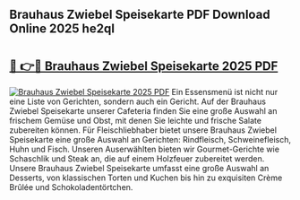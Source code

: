## Brauhaus Zwiebel Speisekarte PDF Download Online 2025 he2qI

# <h2><a href="http://gcdt69y.nevu.top/?p=Brauhaus+Zwiebel+Speisekarte">🔗 👉🔴 Brauhaus Zwiebel Speisekarte 2025 PDF</a></h2>

[![Brauhaus Zwiebel Speisekarte 2025 PDF](https://i.imgur.com/dBaPXMq.png)](http://gcdt69y.nevu.top/?p=Brauhaus+Zwiebel+Speisekarte)
Ein Essensmenü ist nicht nur eine Liste von Gerichten, sondern auch ein Gericht. Auf der Brauhaus Zwiebel Speisekarte unserer Cafeteria finden Sie eine große Auswahl an frischem Gemüse und Obst, mit denen Sie leichte und frische Salate zubereiten können. Für Fleischliebhaber bietet unsere Brauhaus Zwiebel Speisekarte eine große Auswahl an Gerichten: Rindfleisch, Schweinefleisch, Huhn und Fisch. Unseren Auserwählten bieten wir Gourmet-Gerichte wie Schaschlik und Steak an, die auf einem Holzfeuer zubereitet werden. Unsere Brauhaus Zwiebel Speisekarte umfasst eine große Auswahl an Desserts, von klassischen Torten und Kuchen bis hin zu exquisiten Crème Brûlée und Schokoladentörtchen.
